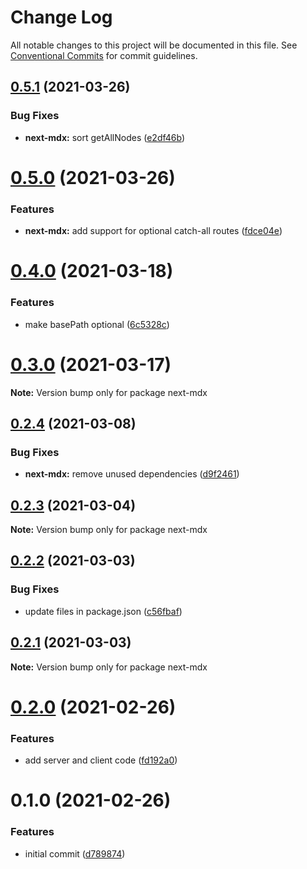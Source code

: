 # Change Log

All notable changes to this project will be documented in this file.
See [Conventional Commits](https://conventionalcommits.org) for commit guidelines.

## [0.5.1](https://github.com/arshad/next-mdx/compare/next-mdx@0.5.0...next-mdx@0.5.1) (2021-03-26)


### Bug Fixes

* **next-mdx:** sort getAllNodes ([e2df46b](https://github.com/arshad/next-mdx/commit/e2df46b20db13b2ee5e132316b88138ebb961f10))





# [0.5.0](https://github.com/arshad/next-mdx/compare/next-mdx@0.4.0...next-mdx@0.5.0) (2021-03-26)


### Features

* **next-mdx:** add support for optional catch-all routes ([fdce04e](https://github.com/arshad/next-mdx/commit/fdce04eaa3dbbbca2e1fe36c9538ec23a6b3c693))





# [0.4.0](https://github.com/arshad/next-mdx/compare/next-mdx@0.3.0...next-mdx@0.4.0) (2021-03-18)


### Features

* make basePath optional ([6c5328c](https://github.com/arshad/next-mdx/commit/6c5328c651cd62d59f2cafe5a323b7f2a137aa75))





# [0.3.0](https://github.com/arshad/next-mdx/compare/next-mdx@0.2.4...next-mdx@0.3.0) (2021-03-17)

**Note:** Version bump only for package next-mdx





## [0.2.4](https://github.com/arshad/next-mdx/compare/next-mdx@0.2.3...next-mdx@0.2.4) (2021-03-08)


### Bug Fixes

* **next-mdx:** remove unused dependencies ([d9f2461](https://github.com/arshad/next-mdx/commit/d9f2461f6513d7e47b247f416514fb57ffe7183d))





## [0.2.3](https://github.com/arshad/next-mdx/compare/next-mdx@0.2.2...next-mdx@0.2.3) (2021-03-04)

**Note:** Version bump only for package next-mdx





## [0.2.2](https://github.com/arshad/next-mdx/compare/next-mdx@0.2.1...next-mdx@0.2.2) (2021-03-03)


### Bug Fixes

* update files in package.json ([c56fbaf](https://github.com/arshad/next-mdx/commit/c56fbaf2e27225555996b8968437c40c644104f4))





## [0.2.1](https://github.com/arshad/next-mdx/compare/next-mdx@0.2.0...next-mdx@0.2.1) (2021-03-03)

**Note:** Version bump only for package next-mdx





# [0.2.0](https://github.com/arshad/next-mdx/compare/next-mdx@0.1.0...next-mdx@0.2.0) (2021-02-26)


### Features

* add server and client code ([fd192a0](https://github.com/arshad/next-mdx/commit/fd192a0dbeb9d94c0b3890c1751788560fd07c8d))





# 0.1.0 (2021-02-26)


### Features

* initial commit ([d789874](https://github.com/reflexjs/reflexjs/commit/d789874a84f9f6fdd197133be32b4d8bf8fa95dc))
